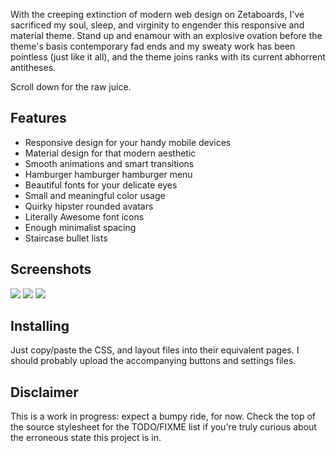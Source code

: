 
With the creeping extinction of modern web design on Zetaboards, I've
sacrificed my soul, sleep, and virginity to engender this responsive and
material theme. Stand up and enamour with an explosive ovation before the
theme's basis contemporary fad ends and my sweaty work has been pointless (just
like it all), and the theme joins ranks with its current abhorrent antitheses.

Scroll down for the raw juice.

## Features

* Responsive design for your handy mobile devices
* Material design for that modern aesthetic
* Smooth animations and smart transitions
* Hamburger hamburger hamburger menu
* Beautiful fonts for your delicate eyes
* Small and meaningful color usage
* Quirky hipster rounded avatars
* Literally Awesome font icons
* Enough minimalist spacing
* Staircase bullet lists

## Screenshots

<img src="http://i.imgur.com/TIv5cvN.png" />
<img src="http://i.imgur.com/1Btm6Yq.png" />
<img src="http://i.imgur.com/Nr1MfK3.png" />

## Installing

Just copy/paste the CSS, and layout files into their equivalent pages. I should
probably upload the accompanying buttons and settings files.

## Disclaimer

This is a work in progress: expect a bumpy ride, for now. Check the top of the
source stylesheet for the TODO/FIXME list if you're truly curious about the
erroneous state this project is in.


